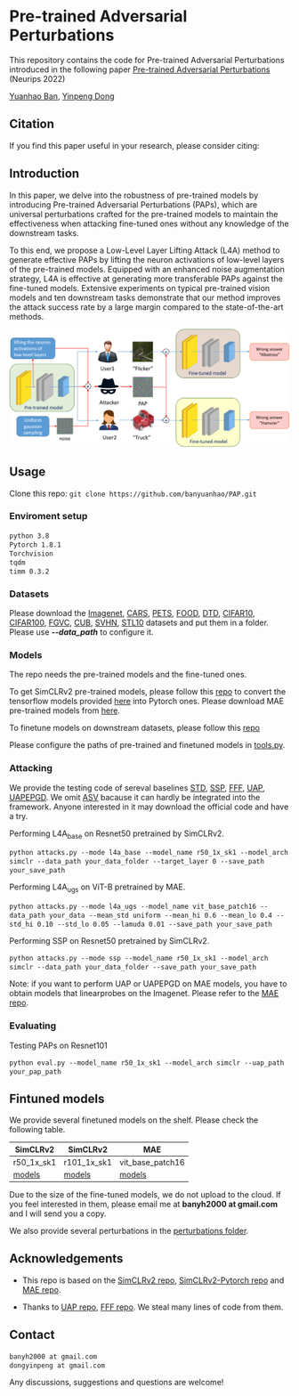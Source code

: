 # Pre-trained Adversarial Perturbations
This repository contains the code for Pre-trained Adversarial Perturbations introduced in the following paper 
[Pre-trained Adversarial Perturbations]() (Neurips 2022)

[Yuanhao Ban](), [Yinpeng Dong](https://ml.cs.tsinghua.edu.cn/~yinpeng/)

## Citation
If you find this paper useful in your research, please consider citing:


## Introduction
In this paper, we delve into the robustness of pre-trained models by introducing Pre-trained Adversarial Perturbations (PAPs), which are universal perturbations crafted for the pre-trained models to maintain the effectiveness when attacking fine-tuned ones without any knowledge of the downstream tasks. 

To this end, we propose a Low-Level Layer Lifting Attack (L4A) method to generate effective PAPs by lifting the neuron activations of low-level layers of the pre-trained models. Equipped with an enhanced noise augmentation strategy, L4A is effective at generating more transferable PAPs against the fine-tuned models. Extensive experiments on typical pre-trained vision models and ten downstream tasks demonstrate that our method improves the attack success rate by a large margin compared to the state-of-the-art methods.

![A demonstration of PAPs](demos/rebuttal.png)

## Usage 
Clone this repo: ```git clone https://github.com/banyuanhao/PAP.git```

### Enviroment setup
```
python 3.8
Pytorch 1.8.1
Torchvision
tqdm
timm 0.3.2
```

### Datasets
Please download the [Imagenet](https://image-net.org/index.php), [CARS](https://ai.stanford.edu/~jkrause/cars/car_dataset.html), [PETS](https://www.robots.ox.ac.uk/~vgg/data/pets/), [FOOD](https://data.vision.ee.ethz.ch/cvl/datasets_extra/food-101/), [DTD](https://www.robots.ox.ac.uk/~vgg/data/dtd/), [CIFAR10](https://www.cs.toronto.edu/~kriz/cifar.html), [CIFAR100](https://www.cs.toronto.edu/~kriz/cifar.html), [FGVC](https://www.robots.ox.ac.uk/~vgg/data/fgvc-aircraft/), [CUB](http://www.vision.caltech.edu/visipedia/CUB-200-2011.html), [SVHN](http://ufldl.stanford.edu/housenumbers/), [STL10](https://cs.stanford.edu/~acoates/stl10/) datasets and put them in a folder. 
Please use ***--data_path*** to configure it.

### Models
The repo needs the pre-trained models and the fine-tuned ones.

To get SimCLRv2 pre-trained models, please follow this [repo](https://github.com/Separius/SimCLRv2-Pytorch) to convert the tensorflow models provided [here](https://github.com/google-research/simclr) into Pytorch ones. Please download MAE pre-trained models from [here](https://github.com/facebookresearch/mae).

To finetune models on downstream datasets, please follow this [repo](finetuning/SimCLR/README.md)

Please configure the paths of pre-trained and finetuned models in [tools.py](tools.py).


### Attacking
We provide the testing code of sereval baselines [STD](https://openaccess.thecvf.com/content_CVPR_2020/papers/Lu_Enhancing_Cross-Task_Black-Box_Transferability_of_Adversarial_Examples_With_Dispersion_Reduction_CVPR_2020_paper.pdf), [SSP](https://arxiv.org/abs/2006.04924), [FFF](https://arxiv.org/abs/1707.05572), [UAP](https://arxiv.org/abs/1610.08401), [UAPEPGD](https://ieeexplore.ieee.org/abstract/document/9191288/). 
We omit [ASV](https://arxiv.org/abs/1709.03582) bacause it can hardly be integrated into the framework. Anyone interested in it may download the official code and have a try.

Performing L4A<sub>base</sub> on Resnet50 pretrained by SimCLRv2. 
```
python attacks.py --mode l4a_base --model_name r50_1x_sk1 --model_arch simclr --data_path your_data_folder --target_layer 0 --save_path your_save_path
```

Performing L4A<sub>ugs</sub> on ViT-B pretrained by MAE.
```
python attacks.py --mode l4a_ugs --model_name vit_base_patch16 --data_path your_data --mean_std uniform --mean_hi 0.6 --mean_lo 0.4 --std_hi 0.10 --std_lo 0.05 --lamuda 0.01 --save_path your_save_path
```

Performing SSP on Resnet50 pretrained by SimCLRv2. 
```
python attacks.py --mode ssp --model_name r50_1x_sk1 --model_arch simclr --data_path your_data_folder --save_path your_save_path
```

Note: if you want to perform UAP or UAPEPGD on MAE models, you have to obtain models that linearprobes on the Imagenet.
Please refer to the [MAE repo](https://github.com/facebookresearch/mae).

### Evaluating
Testing PAPs on Resnet101
```
python eval.py --model_name r50_1x_sk1 --model_arch simclr --uap_path your_pap_path
```

## Fintuned models
We provide several finetuned models on the shelf. Please check the following table.

|  SimCLRv2   | SimCLRv2  | MAE |
|  ----  | ----  | ----  |
| r50_1x_sk1  | r101_1x_sk1 | vit_base_patch16 |
| [models]()  | [models]() | [models]() |
Due to the size of the fine-tuned models, we do not upload to the cloud.
If you feel interested in them, please email me at **banyh2000 at gmail.com** and I will send you a copy. 

We also provide several perturbations in the [perturbations folder](perturbations).

## Acknowledgements
* This repo is based on the [SimCLRv2 repo](https://github.com/google-research/simclr), [SimCLRv2-Pytorch repo](https://github.com/Separius/SimCLRv2-Pytorch) and [MAE repo](https://github.com/facebookresearch/mae).

* Thanks to [UAP repo](https://github.com/NetoPedro/Universal-Adversarial-Perturbations-Pytorch), [FFF repo](https://github.com/val-iisc/fast-feature-fool). We steal many lines of code from them.

## Contact
```
banyh2000 at gmail.com  
dongyinpeng at gmail.com
```

Any discussions, suggestions and questions are welcome!
